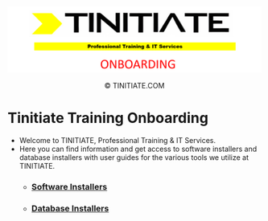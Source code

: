 ![Tinitiate Onboarding Image](tinitiate_onboarding.png)
<center>&copy; TINITIATE.COM</center>

# Tinitiate Training Onboarding
* Welcome to TINITIATE, Professional Training & IT Services.
* Here you can find information and get access to software installers and database installers with user guides for the various tools we utilize at TINITIATE.
    * ### [Software Installers](./software-installers/README.md)
    * ### [Database Installers](./database-installers/README.md)